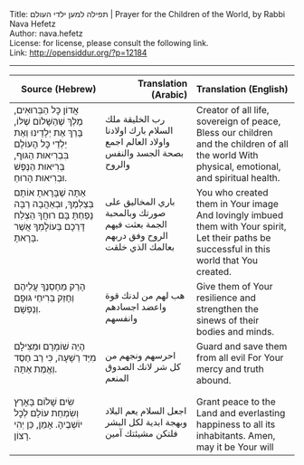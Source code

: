 <html>
<head></head>
<body>
Title: תפילה למען ילדי העולם | Prayer for the Children of the World, by Rabbi Nava Hefetz<br />
Author: nava.hefetz<br />
License: for license, please consult the following link.<br />
Link: <a href="http://opensiddur.org/?p=12184">http://opensiddur.org/?p=12184</a>
<p />
<hr />

<table style="margin-left: auto;margin-right: auto;" class="draggable">
<thead><tr><th id="x" style="text-align: right;">Source (Hebrew)</th><th style="text-align: right;">Translation (Arabic)</th><th style="text-align: left;">Translation (English)</th></tr></thead>
<tbody>
<tr>
<td style="vertical-align: top;" width="32%">
<div class="liturgy"><span lang="he">
אֲדוֹן כׇּל הַבְּרוּאִים, מֶלֶךְ שֶׁהַשָּׁלוֹם שֶׁלּוֹ,
בָּרֵךְ אֶת יְלָדֵינוּ וְאֶת יַלְדֵי כׇּל הָעוֹלָם
בִּבְרִיאוּת הַגּוּף, בְּרִיאוּת הַנֶּפֶשׁ וּבְרִיאוּת הָרוּחַ.
</span></div></td>

<td style="vertical-align: top;" width="32%">
<div class="arabic"><span lang="ar">

رب الخليقة ملك السلام
بارك اولادنا واولاد العالم اجمع
بصحة الجسد والنفس والروح
</span></div></td>

<td style="vertical-align: top;" width="36%">
<div class="english">
Creator of all life, sovereign of peace,
Bless our children and the children of all the world
With physical, emotional, and spiritual health.
</div></td>
</tr>


<tr>
<td style="vertical-align: top;" width="32%">
<div class="liturgy"><span lang="he">
אַתָּה שֶׁבָּרָאתָ אוֹתָם בְּצַלְמֶךָ,
וּבְאַהֲבָה רַבָּה נָפַחְתָּ בָּם רוּחֲךָ
הַצְלַח דָּרְכָם בְּעוֹלָמְךָ אֲשֶׁר בָּרָאתָ.
</span></div></td>

<td style="vertical-align: top;" width="32%">
<div class="arabic"><span lang="ar">

باري المخاليق على صورتك
وبالمحبة الجمة بعثت فيهم الروح
وفق دربهم بعالمك الذي خلقت
</span></div></td>

<td style="vertical-align: top;" width="36%">
<div class="english">
You who created them in Your image
And lovingly imbued them with Your spirit,
Let their paths be successful in this world that You created.
</div></td>
</tr>


<tr>
<td style="vertical-align: top;" width="32%">
<div class="liturgy"><span lang="he">
הָרֵק מֵחָסְנֶךָ עֲלֵיהֶם וְחָזֵק בְּרִיחֵי גּוּפָם וְנַפְשָׁם.
</span></div></td>

<td style="vertical-align: top;" width="32%">
<div class="arabic"><span lang="ar">

هب لهم من لدنك قوة واعضد اجسادهم وانفسهم
</span></div></td>

<td style="vertical-align: top;" width="36%">
<div class="english">
Give them of Your resilience and strengthen the sinews of their bodies and minds.
</div></td>
</tr>


<tr>
<td style="vertical-align: top;" width="32%">
<div class="liturgy"><span lang="he">
הֶיֵה שׁוֹמְרָם וּמַצִּילָם מִיַּד רְשָׁעָה,
כִּי רַב חֶסֶד וְאֱמֶת אַתָּה.
</span></div></td>

<td style="vertical-align: top;" width="32%">
<div class="arabic"><span lang="ar">

احرسهم ونجهم من كل شر
لانك الصدوق المنعم
</span></div></td>

<td style="vertical-align: top;" width="36%">
<div class="english">
Guard and save them from all evil
For Your mercy and truth abound.
</div></td>
</tr>


<tr>
<td style="vertical-align: top;" width="32%">
<div class="liturgy"><span lang="he">
שִׂים שָׁלוֹם בָּאָרֶץ וְשִׂמְחַת עוֹלָם לְכׇל יוֹשְׁבֶיהָ.
אָמֵן, כֵּן יְהִי רָצוֹן.
</span></div></td>

<td style="vertical-align: top;" width="32%">
<div class="arabic"><span lang="ar">

اجعل السلام يعم البلاد وبهجة ابدية لكل البشر
فلتكن مشيئتك آمين
</span></div></td>

<td style="vertical-align: top;" width="36%">
<div class="english">
Grant peace to the Land and everlasting happiness to all its inhabitants.
Amen, may it be Your will
</div></td>
</tr>
</tbody></table>
</body>
</html>